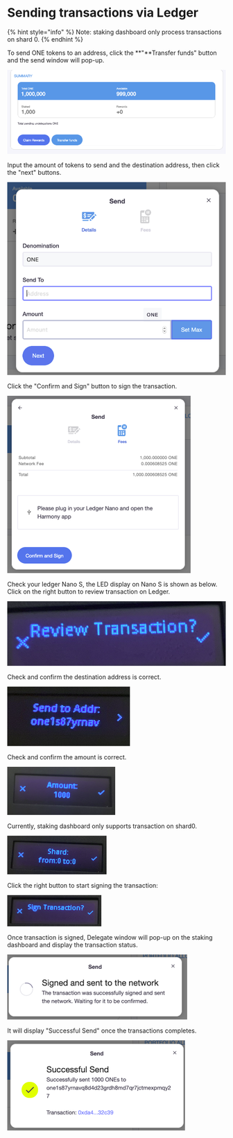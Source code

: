# Sending transactions via Ledger

{% hint style="info" %}
Note: staking dashboard only process transactions on shard 0.
{% endhint %}

To send ONE tokens to an address, click the **"**Transfer funds" button and the send window will pop-up.

![](../../../.gitbook/assets/image%20%28128%29.png)

Input the amount of tokens to send and the destination address, then click the "next" buttons.

![](../../../.gitbook/assets/image%20%28120%29.png)

Click the "Confirm and Sign" button to sign the transaction.

![](../../../.gitbook/assets/image%20%2833%29.png)

Check your ledger Nano S, the LED display on Nano S is shown as below.  Click on the right button to review transaction on Ledger.

![](../../../.gitbook/assets/image%20%2825%29.png)

Check and confirm the destination address is correct.

![](../../../.gitbook/assets/image%20%28122%29.png)

Check and confirm the amount is correct.

![](../../../.gitbook/assets/image%20%28133%29.png)

Currently, staking dashboard only supports transaction on shard0.

![](../../../.gitbook/assets/image%20%2836%29.png)

Click the right button to start signing the transaction:

![](../../../.gitbook/assets/image%20%2878%29.png)

Once transaction is signed, Delegate window will pop-up on the staking dashboard and display the transaction status.

![](../../../.gitbook/assets/image%20%2887%29.png)

 It will display "Successful Send" once the transactions completes.

![](../../../.gitbook/assets/image%20%28147%29.png)

